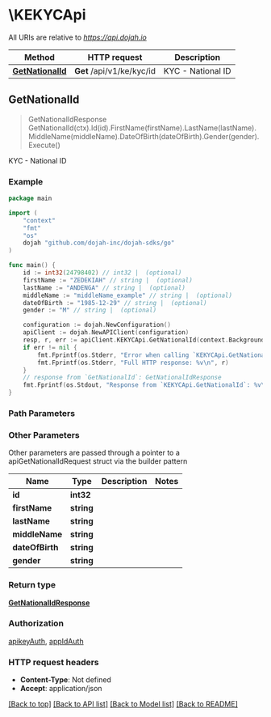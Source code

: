 # \KEKYCApi

All URIs are relative to *https://api.dojah.io*

Method | HTTP request | Description
------------- | ------------- | -------------
[**GetNationalId**](KEKYCApi.md#GetNationalId) | **Get** /api/v1/ke/kyc/id | KYC - National ID



## GetNationalId

> GetNationalIdResponse GetNationalId(ctx).Id(id).FirstName(firstName).LastName(lastName).MiddleName(middleName).DateOfBirth(dateOfBirth).Gender(gender).Execute()

KYC - National ID

### Example

```go
package main

import (
    "context"
    "fmt"
    "os"
    dojah "github.com/dojah-inc/dojah-sdks/go"
)

func main() {
    id := int32(24798402) // int32 |  (optional)
    firstName := "ZEDEKIAH" // string |  (optional)
    lastName := "ANDENGA" // string |  (optional)
    middleName := "middleName_example" // string |  (optional)
    dateOfBirth := "1985-12-29" // string |  (optional)
    gender := "M" // string |  (optional)

    configuration := dojah.NewConfiguration()
    apiClient := dojah.NewAPIClient(configuration)
    resp, r, err := apiClient.KEKYCApi.GetNationalId(context.Background()).Id(id).FirstName(firstName).LastName(lastName).MiddleName(middleName).DateOfBirth(dateOfBirth).Gender(gender).Execute()
    if err != nil {
        fmt.Fprintf(os.Stderr, "Error when calling `KEKYCApi.GetNationalId``: %v\n", err)
        fmt.Fprintf(os.Stderr, "Full HTTP response: %v\n", r)
    }
    // response from `GetNationalId`: GetNationalIdResponse
    fmt.Fprintf(os.Stdout, "Response from `KEKYCApi.GetNationalId`: %v\n", resp)
}
```

### Path Parameters



### Other Parameters

Other parameters are passed through a pointer to a apiGetNationalIdRequest struct via the builder pattern


Name | Type | Description  | Notes
------------- | ------------- | ------------- | -------------
 **id** | **int32** |  | 
 **firstName** | **string** |  | 
 **lastName** | **string** |  | 
 **middleName** | **string** |  | 
 **dateOfBirth** | **string** |  | 
 **gender** | **string** |  | 

### Return type

[**GetNationalIdResponse**](GetNationalIdResponse.md)

### Authorization

[apikeyAuth](../README.md#apikeyAuth), [appIdAuth](../README.md#appIdAuth)

### HTTP request headers

- **Content-Type**: Not defined
- **Accept**: application/json

[[Back to top]](#) [[Back to API list]](../README.md#documentation-for-api-endpoints)
[[Back to Model list]](../README.md#documentation-for-models)
[[Back to README]](../README.md)

